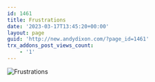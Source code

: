 ```yaml
---
id: 1461
title: Frustrations
date: '2023-03-17T13:45:20+00:00'
layout: page
guid: 'http://new.andydixon.com/?page_id=1461'
trx_addons_post_views_count:
    - '1'
---
```


![Frustrations](https://i0.wp.com/assets.g8x2.ldn.idrivee2-23.com/posters/Frustrations%2001.jpg?w=1200&ssl=1 "Frustrations")
